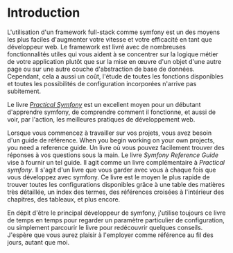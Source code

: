 ﻿Introduction
============

L'utilisation d'un framework full-stack comme symfony est un des moyens les plus faciles
d'augmenter votre vitesse et votre efficacité en tant que développeur web. Le framework est
livré avec de nombreuses fonctionnalités utiles qui vous aident à se concentrer sur la logique
métier de votre application plutôt que sur la mise en œuvre d'un objet d'une autre
page ou sur une autre couche d'abstraction de base de données. Cependant, cela a aussi
un coût, l'étude de toutes les fonctions disponibles et toutes les possibilités de
configuration incorporées n'arrive pas subitement.

Le livre [*Practical Symfony*](http://www.symfony-project.org/jobeet/) est un
excellent moyen pour un débutant d'apprendre symfony, de comprendre comment il fonctionne, et
aussi de voir, par l'action, les meilleures pratiques de développement web.

Lorsque vous commencez à travailler sur vos projets, vous avez besoin d'un guide de référence.
When you begin working on your own projects, you need a reference guide. Un
livre où vous pouvez facilement trouver des réponses à vos questions sous la main.
Le livre *Symfony Reference Guide* vise à fournir un tel guide. Il agit comme un
livre complémentaire à *Practical symfony*. Il s'agit d'un livre que vous garder avec
vous à chaque fois que vous développez avec symfony. Ce livre est le moyen le plus rapide de trouver
toutes les configurations disponibles grâce à une table des matières très détaillée, un
index des termes, des références croisées à l'intérieur des chapitres, des tableaux, et plus encore.

En dépit d'être le principal développeur de symfony, j'utilise toujours ce livre de temps
en temps pour regarder un paramètre particulier de configuration, ou simplement parcourir le
livre pour redécouvrir quelques conseils. J'espère que vous aurez plaisir à l'employer comme
référence au fil des jours, autant que moi.
